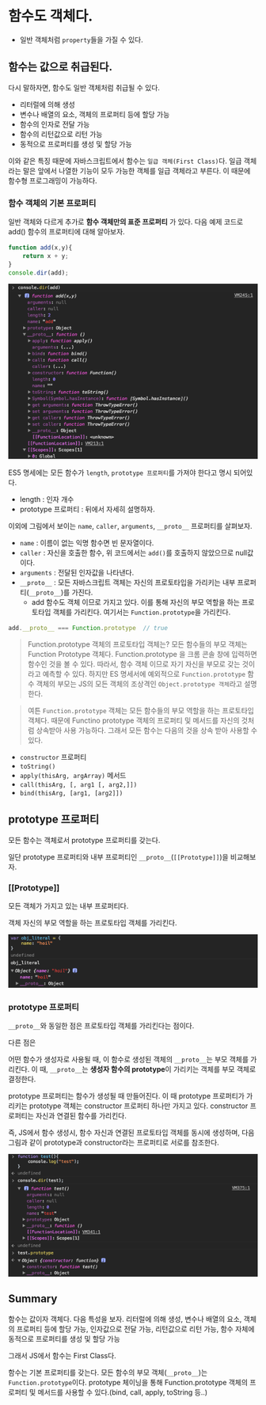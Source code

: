 # 함수도 객체다.

- 일반 객체처럼 `property`들을 가질 수 있다.


## 함수는 값으로 취급된다.

다시 말하자면, 함수도 일반 객체처럼 취급될 수 있다.

- 리터럴에 의해 생성
- 변수나 배열의 요소, 객체의 프로퍼티 등에 할당 가능
- 함수의 인자로 전달 가능
- 함수의 리턴값으로 리턴 가능
- 동적으로 프로퍼티를 생성 및 할당 가능

이와 같은 특징 때문에 자바스크립트에서 함수는 `일급 객체(First Class)`다. 일급 객체라는 말은 앞에서 나열한 기능이 모두 가능한 객체를 일급 객체라고 부른다. 이 때문에 함수형 프로그래밍이 가능하다.

### 함수 객체의 기본 프로퍼티

일반 객체와 다르게 추가로 **함수 객체만의 표준 프로퍼티** 가 있다. 다음 예제 코드로 add() 함수의 프로퍼티에 대해 알아보자.

```javascript
function add(x,y){
	return x + y;
}
console.dir(add);
```

![function prototype chaining 1](/images/function-prototype-chaining/function-prototype-2-1.png)

ES5 명세에는 모든 함수가 `length`, `prototype 프로퍼티`를 가져야 한다고 명시 되어있다.

- length : 인자 개수
- prototype 프로퍼티 : 뒤에서 자세히 설명하자.

이외에 그림에서 보이는 `name`, `caller`, `arguments`, `__proto__` 프로퍼티를 살펴보자.

- `name` : 이름이 없는 익명 함수면 빈 문자열이다.
- `caller` : 자신을 호출한 함수, 위 코드에서는 `add()`를 호출하지 않았으므로 null값이다.
- `arguments` : 전달된 인자값을 나타낸다.
- `__proto__` : 모든 자바스크립트 객체는 자신의 프로토타입을 가리키는 내부 프로퍼티(`__proto__`)를 가진다.
	- add 함수도 객체 이므로 가지고 있다. 이를 통해 자신의 부모 역할을 하는 프로토타입 객체를 가리킨다. 여기서는 `Function.prototype`을 가리킨다.

```javascript
add.__proto__ === Function.prototype  // true
```

> Function.prototype 객체의 프로토타입 객체는?
모든 함수들의 부모 객체는 Function Prototype 객체다. Function.prototype 을 크롬 콘솔 창에 입력하면 함수인 것을 볼 수 있다. 따라서, 함수 객체 이므로 자기 자신을 부모로 갖는 것이라고 예측할 수 있다.
하지만 ES 명세서에 예외적으로 `Function.prototype` 함수 객체의 부모는 JS의 모든 객체의 조상격인 `Object.prototype 객체`라고 설명한다.

> 여튼 `Function.prototype` 객체는 모든 함수들의 부모 역할을 하는 프로토타입 객체다. 때문에 Functino prototype 객체의 프로퍼티 및 메서드를 자신의 것처럼 상속받아 사용 가능하다. 그래서 모든 함수는 다음의 것을 상속 받아 사용할 수 있다.
- `constructor` 프로퍼티
- `toString()`
- `apply(thisArg, argArray)` 메서드
- `call(thisArg, [, arg1 [, arg2,]])`
- `bind(thisArg, [arg1, [arg2]])`


## prototype 프로퍼티

모든 함수는 객체로서 prototype 프로퍼티를 갖는다.

일단 prototype 프로퍼티와 내부 프로퍼티인 `__proto__`(`[[Prototype]]`)을 비교해보자.

### [[Prototype]]

모든 객체가 가지고 있는 내부 프로퍼티다.

객체 자신의 부모 역할을 하는 프로토타입 객체를 가리킨다.

![function prototype chaining 1](/images/function-prototype-chaining/function-prototype-2-3.png)

### prototype 프로퍼티

`__proto__`와 동일한 점은 프로토타입 객체를 가리킨다는 점이다.

다른 점은

어떤 함수가 생성자로 사용될 때, 이 함수로 생성된 객체의 `__proto__`는 부모 객체를 가리킨다.
이 때, `__proto__`는 **생성자 함수의 prototype**이 가리키는 객체를 부모 객체로 결정한다.

prototype 프로퍼티는 함수가 생성될 때 만들어진다.
이 때 prototype 프로퍼티가 가리키는 prototype 객체는 constructor 프로퍼티 하나만 가지고 있다.
constructor 프로퍼티는 자신과 연결된 함수를 가리킨다.

즉, JS에서 함수 생성시, 함수 자신과 연결된 프로토타입 객체를 동시에 생성하며, 다음 그림과 같이
prototype과 constructor라는 프로퍼티로 서로를 참조한다.

![function prototype chaining 1](/images/function-prototype-chaining/function-prototype-2-2.png)


## Summary

함수는 값이자 객체다. 다음 특성을 보자.
리터럴에 의해 생성, 변수나 배열의 요소, 객체의 프로퍼티 등에 할당 가능, 인자값으로 전달 가능, 리턴값으로 리턴 가능, 함수 자체에 동적으로 프로퍼티를 생성 및 할당 가능

그래서 JS에서 함수는 First Class다.

함수는 기본 프로퍼티를 갖는다.
모든 함수의 부모 객체(`__proto__`)는 `Function.prototype`이다.
prototype 체이닝을 통해 Function.prototype 객체의 프로퍼티 및 메서드를 사용할 수 있다.(bind, call, apply, toString 등..)
